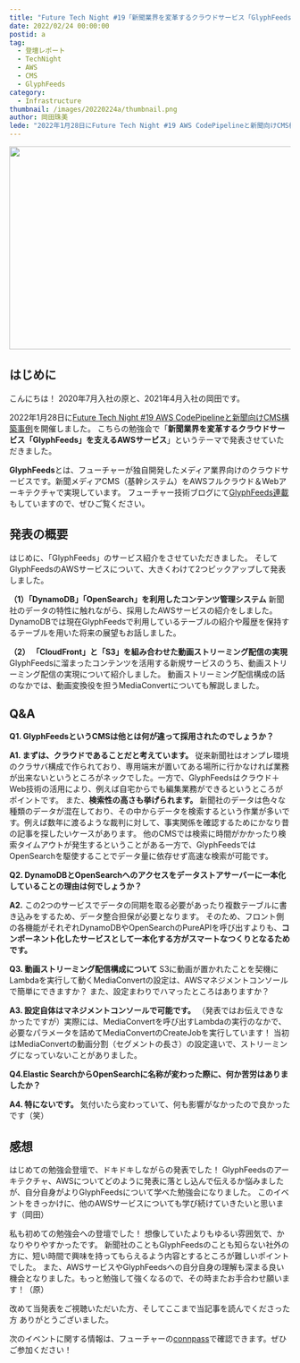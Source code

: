 ```yaml
---
title: "Future Tech Night #19「新聞業界を変革するクラウドサービス「GlyphFeeds」を支えるAWSサービス」"
date: 2022/02/24 00:00:00
postid: a
tag:
  - 登壇レポート
  - TechNight
  - AWS
  - CMS
  - GlyphFeeds
category:
  - Infrastructure
thumbnail: /images/20220224a/thumbnail.png
author: 岡田珠美
lede: "2022年1月28日にFuture Tech Night #19 AWS CodePipelineと新聞向けCMS構築事例]を開催しました。こちらの勉強会で「新聞業界を変革するクラウドサービス「GlyphFeeds」を支えるAWSサービスというテーマで発表させていただきました。GlyphFeedsとは、フューチャーが独自開発したメディア業界向けのクラウドサービスです。新聞メディアCMS（基幹システム）をAWSフルクラウド＆Webアーキテクチャで実現しています。"
---
```


<img src="/images/20220224a/glyphfeeds_top.png" alt="" width="800" height="363">

## はじめに

こんにちは！ 2020年7月入社の原と、2021年4月入社の岡田です。

2022年1月28日に[Future Tech Night #19 AWS CodePipelineと新聞向けCMS構築事例](https://future.connpass.com/event/236138/)を開催しました。
こちらの勉強会で「**新聞業界を変革するクラウドサービス「GlyphFeeds」を支えるAWSサービス**」というテーマで発表させていただきました。

**GlyphFeeds**とは、フューチャーが独自開発したメディア業界向けのクラウドサービスです。新聞メディアCMS（基幹システム）をAWSフルクラウド＆Webアーキテクチャで実現しています。
フューチャー技術ブログにて[GlyphFeeds連載](/articles/20200914/)もしていますので、ぜひご覧ください。

## 発表の概要

<script async class="speakerdeck-embed" data-id="e83ec1aa5554405588af65470638653e" data-ratio="1.77777777777778" src="//speakerdeck.com/assets/embed.js"></script>

はじめに、「GlyphFeeds」のサービス紹介をさせていただきました。
そしてGlyphFeedsのAWSサービスについて、大きくわけて2つピックアップして発表しました。

**（1）「DynamoDB」「OpenSearch」を利用したコンテンツ管理システム**
新聞社のデータの特性に触れながら、採用したAWSサービスの紹介をしました。
DynamoDBでは現在GlyphFeedsで利用しているテーブルの紹介や履歴を保持するテーブルを用いた将来の展望もお話しました。

**（2） 「CloudFront」と「S3」を組み合わせた動画ストリーミング配信の実現**
GlyphFeedsに溜まったコンテンツを活用する新規サービスのうち、動画ストリーミング配信の実現について紹介しました。
動画ストリーミング配信構成の話のなかでは、動画変換役を担うMediaConvertについても解説しました。

## Q&A

**Q1. GlyphFeedsというCMSは他とは何が違って採用されたのでしょうか？**

**A1. まずは、クラウドであることだと考えています。**
従来新聞社はオンプレ環境のクラサバ構成で作られており、専用端末が置いてある場所に行かなければ業務が出来ないというところがネックでした。一方で、GlyphFeedsはクラウド＋Web技術の活用により、例えば自宅からでも編集業務ができるというところがポイントです。
また、**検索性の高さも挙げられます。**
新聞社のデータは色々な種類のデータが混在しており、その中からデータを検索するという作業が多いです。例えば数年に渡るような裁判に対して、事実関係を確認するためにかなり昔の記事を探したいケースがあります。
他のCMSでは検索に時間がかかったり検索タイムアウトが発生するということがある一方で、GlyphFeedsではOpenSearchを駆使することでデータ量に依存せず高速な検索が可能です。

**Q2. DynamoDBとOpenSearchへのアクセスをデータストアサーバーに一本化していることの理由は何でしょうか？**

**A2.** この2つのサービスでデータの同期を取る必要があったり複数テーブルに書き込みをするため、データ整合担保が必要となります。
そのため、フロント側の各機能がそれぞれDynamoDBやOpenSearchのPureAPIを呼び出すよりも、**コンポーネント化したサービスとして一本化する方がスマートなつくりとなるためです。**

**Q3. 動画ストリーミング配信構成について**
S3に動画が置かれたことを契機にLambdaを実行して動くMediaConvertの設定は、AWSマネジメントコンソールで簡単にできますか？ また、設定まわりでハマったところはありますか？

**A3. 設定自体はマネジメントコンソールで可能です。**
（発表ではお伝えできなかったですが）実際には、MediaConvertを呼び出すLambdaの実行のなかで、必要なパラメータを詰めてMediaConvertのCreateJobを実行しています！ 当初はMediaConvertの動画分割（セグメントの長さ）の設定違いで、ストリーミングになっていないことがありました。

**Q4.Elastic SearchからOpenSearchに名称が変わった際に、何か苦労はありましたか？**

**A4. 特にないです。**
気付いたら変わっていて、何も影響がなかったので良かったです（笑）

## 感想

はじめての勉強会登壇で、ドキドキしながらの発表でした！
GlyphFeedsのアーキテクチャ、AWSについてどのように発表に落とし込んで伝えるか悩みましたが、自分自身がよりGlyphFeedsについて学べた勉強会になりました。
このイベントをきっかけに、他のAWSサービスについても学び続けていきたいと思います（岡田）

私も初めての勉強会への登壇でした！ 想像していたよりもゆるい雰囲気で、かなりやりやすかったです。
新聞社のこともGlyphFeedsのことも知らない社外の方に、短い時間で興味を持ってもらえるよう内容とするところが難しいポイントでした。
また、AWSサービスやGlyphFeedsへの自分自身の理解も深まる良い機会となりました。もっと勉強して強くなるので、その時またお手合わせ願います！（原）

改めて当発表をご視聴いただいた方、そしてここまで当記事を読んでくださった方
ありがとうございました。

次のイベントに関する情報は、フューチャーの[connpass](https://future.connpass.com/)で確認できます。ぜひご参加ください！
